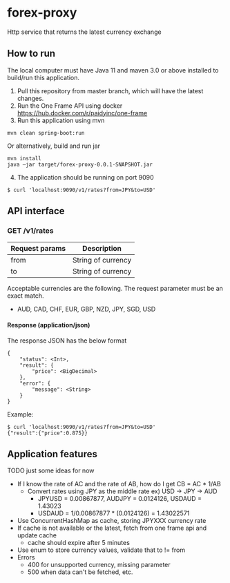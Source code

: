 # forex-proxy
Http service that returns the latest currency exchange

## How to run
The local computer must have Java 11 and maven 3.0 or above installed to build/run this application.

1. Pull this repository from master branch, which will have the latest changes.
2. Run the One Frame API using docker
   https://hub.docker.com/r/paidyinc/one-frame
3. Run this application using mvn
```
mvn clean spring-boot:run
```
Or alternatively, build and run jar
```
mvn install
java –jar target/forex-proxy-0.0.1-SNAPSHOT.jar
```
4. The application should be running on port 9090
```
$ curl 'localhost:9090/v1/rates?from=JPY&to=USD'
```

## API interface
### GET /v1/rates
| Request params      | Description |
| ----------- | ----------- |
| from      | String of currency      |
| to   | String of currency      |

Acceptable currencies are the following. The request parameter must be an exact match.
- AUD, CAD, CHF, EUR, GBP, NZD, JPY, SGD, USD

#### Response (application/json)
The response JSON has the below format
```
{
    "status": <Int>, 
    "result": {
        "price": <BigDecimal>
    },
    "error": {
        "message": <String>
    }
}
```
Example:
```
$ curl 'localhost:9090/v1/rates?from=JPY&to=USD'
{"result":{"price":0.875}}
```

## Application features
TODO just some ideas for now
- If I know the rate of AC and the rate of AB, how do I get CB = AC * 1/AB
  - Convert rates using JPY as the middle rate ex) USD -> JPY -> AUD
      - JPYUSD = 0.00867877, AUDJPY = 0.0124126, USDAUD = 1.43023
      - USDAUD = 1/0.00867877 * (0.0124126) = 1.43022571
- Use ConcurrentHashMap as cache, storing JPYXXX currency rate
- If cache is not available or the latest, fetch from one frame api and update cache
  - cache should expire after 5 minutes
- Use enum to store currency values, validate that to != from
- Errors
  - 400 for unsupported currency, missing parameter
  - 500 when data can't be fetched, etc.